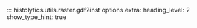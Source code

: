::: histolytics.utils.raster.gdf2inst
    options.extra:
      heading_level: 2
      show_type_hint: true
